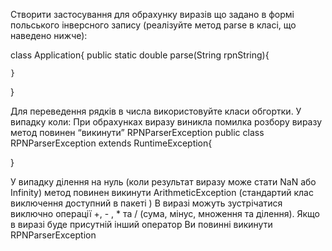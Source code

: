 Створити застосування для обрахунку виразів що задано в формі польського інверсного запису (реалізуйте метод parse в класі, що наведено нижче):

class Application{
	public static double parse(String rpnString){
        
	}
}
      
Для переведення рядків в числа використовуйте класи обгортки.
У випадку коли:
При обрахунках виразу виникла помилка розбору виразу метод повинен “викинути” RPNParserException
public class RPNParserException extends RuntimeException{
          
}
      
У випадку ділення на нуль (коли результат виразу може стати NaN або Infinity) метод повинен викинути ArithmeticException (стандартий клас виключення доступний в пакеті )
В виразі можуть зустрічатися виключно операції +, - , * та / (сума, мінус, множення та ділення). Якщо в виразі буде присутній інший оператор Ви повинні викинути RPNParserException

